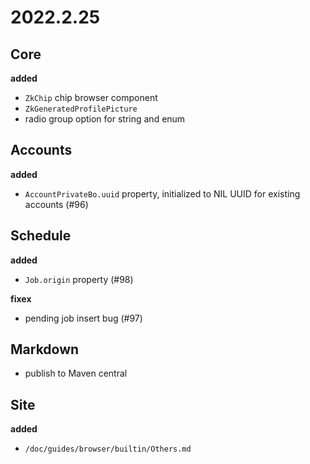 # 2022.2.25

## Core

**added**

- `ZkChip` chip browser component
- `ZkGeneratedProfilePicture`
- radio group option for string and enum

## Accounts

**added**

- `AccountPrivateBo.uuid` property, initialized to NIL UUID for existing accounts (#96)

## Schedule

**added**

- `Job.origin` property (#98)

**fixex**

- pending job insert bug (#97)

## Markdown

- publish to Maven central

## Site

**added**

- `/doc/guides/browser/builtin/Others.md`
